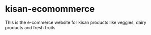 # kisan-ecomommerce
This is the e-commerce website for kisan products like veggies, dairy products and fresh fruits